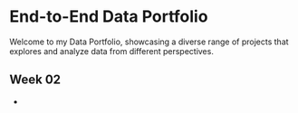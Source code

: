 # End-to-End Data Portfolio
Welcome to my Data Portfolio, showcasing a diverse range of projects that explores and analyze data from different perspectives.

## Week 02
* 
